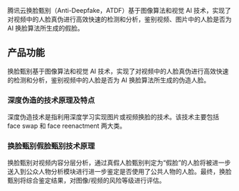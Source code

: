 腾讯云换脸甄别（Anti-Deepfake，ATDF）基于图像算法和视觉 AI 技术，实现了对视频中的人脸真伪进行高效快速的检测和分析，鉴别视频、图片中的人脸是否为 AI 换脸算法所生成的假脸。  

## 产品功能
换脸甄别基于图像算法和视觉 AI 技术，实现了对视频中的人脸真伪进行高效快速的检测和分析，鉴别视频中的人脸是否为 AI 换脸算法所生成的伪造人脸。

### 深度伪造的技术原理及特点
深度伪造技术是指利用深度学习实现图片或视频换脸的技术。该技术主要包括 face swap 和 face reenactment 两大类。

### 换脸甄别假脸甄别技术原理
换脸甄别对视频内容分层分析，通过真假人脸甄别判定为“假脸”的人脸将被进一步送入到公众人物分析模块进行进一步鉴定是否使用了公共人物的人脸。最终，换脸甄别将综合鉴定结果，对图像/视频的风险等级进行评估。
